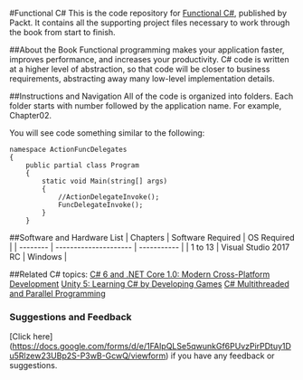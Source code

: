 #Functional C#
This is the code repository for [Functional C#](https://www.packtpub.com/application-development/functional-c?utm_source=github&utm_campaign=9781785282225&utm_medium=repository), published by Packt. It contains all the supporting project files necessary to work through the book from start to finish.

##About the Book
Functional programming makes your application faster, improves performance, and increases your productivity. C# code is written at a higher level of abstraction, so that code will be closer to business requirements, abstracting away many low-level implementation details.

##Instructions and Navigation
All of the code is organized into folders. Each folder starts with number followed by the application name. For example, Chapter02.

You will see code something similar to the following:

```
namespace ActionFuncDelegates
{
    public partial class Program
    {
        static void Main(string[] args)
        {
            //ActionDelegateInvoke();
            FuncDelegateInvoke();
        }
    }
```

##Software and Hardware List
| Chapters | Software Required     | OS Required |
| -------- | --------------------- | ----------- |
| 1 to 13  | Visual Studio 2017 RC | Windows     |


##Related C# topics:
[C# 6 and .NET Core 1.0: Modern Cross-Platform Development](https://www.packtpub.com/application-development/c-6-and-net-core-10?utm_source=github&utm_campaign=9781785285691&utm_medium=repository)
[Unity 5: Learning C# by Developing Games](https://www.packtpub.com/game-development/unity-5-learning-c-developing-games?utm_source=github&utm_campaign=9781787127272&utm_medium=repository)
[C# Multithreaded and Parallel Programming](https://www.packtpub.com/application-development/c-multithreaded-and-parallel-programming?utm_source=github&utm_campaign=9781849688321&utm_medium=repository)


### Suggestions and Feedback
[Click here] (https://docs.google.com/forms/d/e/1FAIpQLSe5qwunkGf6PUvzPirPDtuy1Du5Rlzew23UBp2S-P3wB-GcwQ/viewform) if you have any feedback or suggestions.
